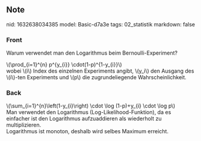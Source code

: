 ## Note
nid: 1632638034385
model: Basic-d7a3e
tags: 02_statistik
markdown: false

### Front
Warum verwendet man den Logarithmus beim Bernoulli-Experiment?<div>
</div><div>\(\prod_{i=1}^{n} p^{y_{i}} \cdot(1-p)^{1-y_{i}}\)<div>
</div><div>wobei \(i\) Index des einzelnen Experiments angibt, \(y_i\) den Ausgang des \(i\)-ten Experiments und \(p\) die zugrundeliegende Wahrscheinlichkeit.</div></div>

### Back
<div>
  \(\sum_{i=1}^{n}\left(1-y_{i}\right) \cdot \log (1-p)+y_{i} \cdot
  \log p\)
</div>
<div>
  Man verwendet den Logarithmus (Log-Likelihood-Funktion), da es
  einfacher ist den Logarithmus aufzuaddieren als wiederholt zu
  multiplizieren.
</div>
<div>
  Logarithmus ist monoton, deshalb wird selbes Maximum erreicht.
</div>
